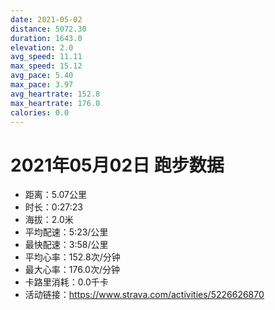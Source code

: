 ```yaml
---
date: 2021-05-02
distance: 5072.30
duration: 1643.0
elevation: 2.0
avg_speed: 11.11
max_speed: 15.12
avg_pace: 5.40
max_pace: 3.97
avg_heartrate: 152.8
max_heartrate: 176.0
calories: 0.0
---
```


# 2021年05月02日 跑步数据

- 距离：5.07公里
- 时长：0:27:23
- 海拔：2.0米
- 平均配速：5:23/公里
- 最快配速：3:58/公里
- 平均心率：152.8次/分钟
- 最大心率：176.0次/分钟
- 卡路里消耗：0.0千卡
- 活动链接：https://www.strava.com/activities/5226626870
